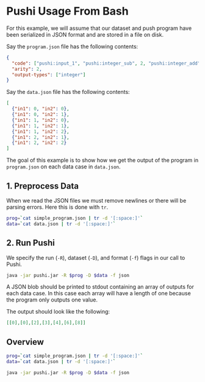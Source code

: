 # Pushi Usage From Bash

For this example, we will assume that our dataset and push program have been serialized in JSON format and are stored in a file on disk.

Say the `program.json` file has the following contents:

```JSON
{
  "code": ["pushi:input_1", "pushi:integer_sub", 2, "pushi:integer_add", "pushi:input_0", "pushi:integer_mult"],
  "arity": 2,
  "output-types": ["integer"]
}
```

Say the `data.json` file has the following contents:

```JSON
[
  {"in1": 0, "in2": 0},
  {"in1": 0, "in2": 1},
  {"in1": 1, "in2": 0},
  {"in1": 1, "in2": 1},
  {"in1": 1, "in2": 2},
  {"in1": 2, "in2": 1},
  {"in1": 2, "in2": 2}
]
```

The goal of this example is to show how we get the output of the program in `program.json` on each data case in `data.json`.

## 1. Preprocess Data

When we read the JSON files we must remove newlines or there will be parsing errors. Here this is done with `tr`.

```sh
prog=`cat simple_program.json | tr -d '[:space:]'`
data=`cat data.json | tr -d '[:space:]'`
```

## 2. Run Pushi

We specify the run (`-R`), dataset (`-D`), and format (`-f`) flags in our call to Pushi.

```sh
java -jar pushi.jar -R $prog -D $data -f json
```

A JSON blob should be printed to stdout containing an array of outputs for each data case. In this case each array will have a length of one because the program only outputs one value.

The output should look like the following:

```JSON
[[0],[0],[2],[3],[4],[6],[8]]
```

## Overview

```sh
prog=`cat simple_program.json | tr -d '[:space:]'`
data=`cat data.json | tr -d '[:space:]'`

java -jar pushi.jar -R $prog -D $data -f json
```
